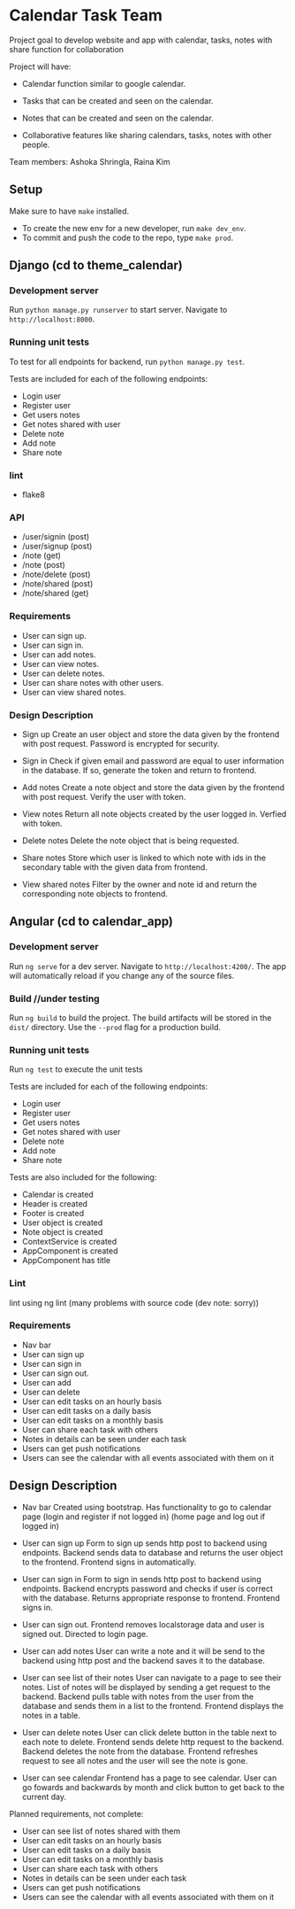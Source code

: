 # Calendar Task Team

Project goal to develop website and app with calendar, tasks, notes with share function for collaboration

Project will have:

- Calendar function similar to google calendar.

- Tasks that can be created and seen on the calendar.

- Notes that can be created and seen on the calendar.

- Collaborative features like sharing calendars, tasks, notes with other people.

Team members: Ashoka Shringla, Raina Kim

## Setup

Make sure to have `make` installed.

- To create the new env for a new developer, run `make dev_env`.
- To commit and push the code to the repo, type `make prod`.

## Django (cd to theme_calendar)

### Development server

Run `python manage.py runserver` to start server. Navigate to `http://localhost:8000`.

### Running unit tests

To test for all endpoints for backend, run `python manage.py test`.

Tests are included for each of the following endpoints:
 - Login user
 - Register user
 - Get users notes
 - Get notes shared with user
 - Delete note
 - Add note
 - Share note

### lint
- flake8

### API
- /user/signin (post)
- /user/signup (post)
- /note (get)
- /note (post)
- /note/delete (post)
- /note/shared (post)
- /note/shared (get)

### Requirements
- User can sign up.
- User can sign in.
- User can add notes.
- User can view notes.
- User can delete notes.
- User can share notes with other users.
- User can view shared notes.

### Design Description
- Sign up
Create an user object and store the data given by the frontend with post request. Password is encrypted for security.

- Sign in
Check if given email and password are equal to user information in the database. If so, generate the token and return to frontend.

- Add notes
Create a note object and store the data given by the frontend with post request. Verify the user with token.

- View notes
Return all note objects created by the user logged in. Verfied with token.

- Delete notes
Delete the note object that is being requested.

- Share notes
Store which user is linked to which note with ids in the secondary table with the given data from frontend.

- View shared notes
Filter by the owner and note id and return the corresponding note objects to frontend.

## Angular (cd to calendar_app)

### Development server

Run `ng serve` for a dev server. Navigate to `http://localhost:4200/`. The app will automatically reload if you change any of the source files.


### Build //under testing

Run `ng build` to build the project. The build artifacts will be stored in the `dist/` directory. Use the `--prod` flag for a production build.

### Running unit tests

Run `ng test` to execute the unit tests

Tests are included for each of the following endpoints:
 - Login user
 - Register user
 - Get users notes
 - Get notes shared with user
 - Delete note
 - Add note
 - Share note

Tests are also included for the following:
 - Calendar is created
 - Header is created
 - Footer is created
 - User object is created
 - Note object is created
 - ContextService is created
 - AppComponent is created
 - AppComponent has title

### Lint

lint using ng lint (many problems with source code (dev note: sorry))

### Requirements
- Nav bar
- User can sign up
- User can sign in
- User can sign out.
- User can add
- User can delete
- User can edit tasks on an hourly basis
- User can edit tasks on a daily basis
- User can edit tasks on a monthly basis
- User can share each task with others
- Notes in details can be seen under each task
- Users can get push notifications
- Users can see the calendar with all events associated with them on it 

## Design Description

- Nav bar
Created using bootstrap. Has functionality to go to calendar page (login and register if not logged in) (home page and log out if logged in)

- User can sign up
Form to sign up sends http post to backend using endpoints. Backend sends data to database and returns the user object to the frontend. Frontend signs in automatically.

- User can sign in
Form to sign in sends http post to backend using endpoints. Backend encrypts password and checks if user is correct with the database. Returns appropriate response to frontend.
Frontend signs in.

- User can sign out.
Frontend removes localstorage data and user is signed out. Directed to login page.

- User can add notes
User can write a note and it will be send to the backend using http post and the backend saves it to the database. 

- User can see list of their notes
User can navigate to a page to see their notes. List of notes will be displayed by sending a get request to the backend. Backend pulls table with notes from the user from the database and sends them in a list to the frontend. Frontend displays the notes in a table.

- User can delete notes
User can click delete button in the table next to each note to delete. Frontend sends delete http request to the backend. Backend deletes the note from the database. Frontend refreshes request to see all notes and the user will see the note is gone.

- User can see calendar
Frontend has a page to see calendar. User can go fowards and backwards by month and click button to get back to the current day.

Planned requirements, not complete:
- User can see list of notes shared with them
- User can edit tasks on an hourly basis
- User can edit tasks on a daily basis
- User can edit tasks on a monthly basis
- User can share each task with others
- Notes in details can be seen under each task
- Users can get push notifications
- Users can see the calendar with all events associated with them on it 
